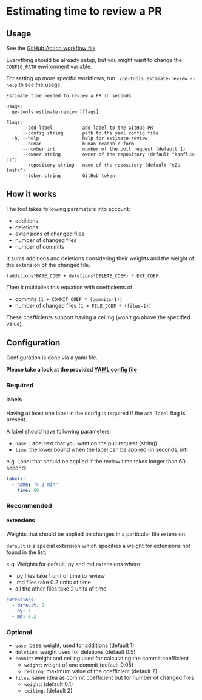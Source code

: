 # Estimating time to review a PR

## Usage
See the [GitHub Action workflow file](../.github/workflows/estimate-review.yml)

Everything should be already setup, but you might want to change the `CONFIG_PATH` environment variable.

For setting up more specific workflows, run `./qe-tools estimate-review --help` to see the usage

```
Estimate time needed to review a PR in seconds

Usage:
  qe-tools estimate-review [flags]

Flags:
      --add-label           add label to the GitHub PR
      --config string       path to the yaml config file
  -h, --help                help for estimate-review
      --human               human readable form
      --number int          number of the pull request (default 1)
      --owner string        owner of the repository (default "konflux-ci")
      --repository string   name of the repository (default "e2e-tests")
      --token string        GitHub token
```

## How it works

The tool takes following parameters into account:
- additions
- deletions
- extensions of changed files
- number of changed files
- number of commits

It sums additions and deletions considering their weights and the weight of the extension of the changed file.

`(additions*BASE_COEF + deletions*DELETE_COEF) * EXT_COEF` 

Then it multiplies this equation with coefficients of 
- commits `(1 + COMMIT_COEF * (commits-1))` 
- number of changed files `(1 + FILE_COEF * (files-1))`

These coefficients support having a ceiling (won't go above the specified value).

## Configuration
Configuration is done via a yaml file. 

**Please take a look at the provided [YAML config file](../config/estimate/config.yaml)**

### Required
#### labels
Having at least one label in the config is required if the `add-label` flag is present. 

A label should have following parameters:
- `name`: Label text that you want on the pull request  (string)
- `time`: the lower bound when the label can be applied (in seconds, int)

e.g. Label that should be applied if the review time takes longer than 60 second:
```yaml
labels:
  - name: "> 1 min"
    time: 60
```

### Recommended
#### extensions
Weights that should be applied on changes in a particular file extension.

`default` is a special extension which specifies a weight for extensions not found in the list.

e.g. Weights for default, py and md extensions where:
- .py files take 1 unit of time to review
- .md files take 0.2 units of time
- all the other files take 2 units of time
```yaml
extensions:
  - default: 2
  - py: 1
  - md: 0.2
```

### Optional
- `base`: base weight, used for additions (default 1)
- `deletion`: weight used for deletions (default 0.5)
- `commit`: weight and ceiling used for calculating the commit coefficient
  - `weight`: weight of one commit (default 0.05)
  - `ceiling`: maximum value of the coefficient (default 2)
- `files`: same idea as commit coefficient but for number of changed files
  - `weight`: (default 0.1)
  - `ceiling`: (default 2)
